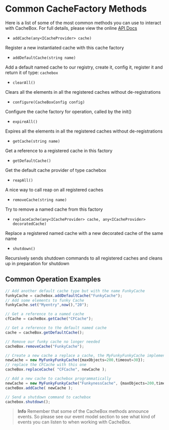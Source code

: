 # Common CacheFactory Methods

Here is a list of some of the most common methods you can use to interact with CacheBox. For full details, please view the online [API Docs](http://apidocs.ortussolutions.com/cachebox/current)

* `addCache(any<ICacheProvider> cache)`

Register a new instantiated cache with this cache factory

* `addDefaultCache(string name)`

Add a default named cache to our registry, create it, config it, register it and return it of type: `cachebox`

* `clearAll()`

Clears all the elements in all the registered caches without de-registrations

* `configure(CacheBoxConfig config)`

Configure the cache factory for operation, called by the init()

* `expireAll()`

Expires all the elements in all the registered caches without de-registrations

* `getCache(string name)`

Get a reference to a registered cache in this factory

* `getDefaultCache()`

Get the default cache provider of type cachebox

* `reapAll()`

A nice way to call reap on all registered caches

* `removeCache(string name)`

Try to remove a named cache from this factory

* `replaceCache(any<ICacheProvider> cache, any<ICacheProvider> decoratedCache)`

Replace a registered named cache with a new decorated cache of the same name

* `shutdown()`

Recursively sends shutdown commands to all registered caches and cleans up in preparation for shutdown


## Common Operation Examples

```javascript
// Add another default cache type but with the name FunkyCache
funkyCache = cachebox.addDefaultCache("FunkyCache");
// Add some elements to funky Cache
funkyCache.set("Myentry",now(),"20");

// Get a reference to a named cache
cfCache = cacheBox.getCache("CFCache");

// Get a reference to the default named cache
cache = cacheBox.getDefaultCache();

// Remove our funky cache no longer needed
cacheBox.removeCache("FunkyCache");

// Create a new cache a replace a cache, the MyFunkyFunkyCache implements ICacheProvider
newCache = new MyFunkyFunkyCache({maxObjects=200,timeout=30});
// replace the CFCache with this one
cacheBox.replaceCache( "CFCache", newCache );

// Add a new cache to cachebox programmatically
newCache = new MyFunkyFunkyCache("FunkynessCache", {maxObjects=200,timeout=30});
cacheBox.addCache( newCache );

// Send a shutdown command to cachebox
cachebox.shutdown();
```

> **Info** Remember that some of the CacheBox methods announce events. So please see our event model section to see what kind of events you can listen to when working with CacheBox.

